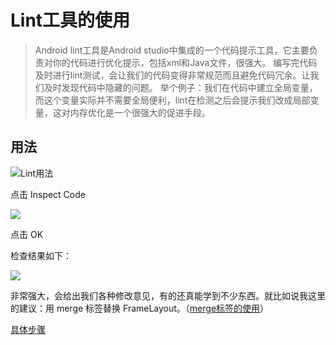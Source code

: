 # Lint工具的使用 #
> Android lint工具是Android studio中集成的一个代码提示工具，它主要负责对你的代码进行优化提示，包括xml和Java文件，很强大。
> 编写完代码及时进行lint测试，会让我们的代码变得非常规范而且避免代码冗余。让我们及时发现代码中隐藏的问题。
> 举个例子：我们在代码中建立全局变量，而这个变量实际并不需要全局便利，lint在检测之后会提示我们改成局部变量，这对内存优化是一个很强大的促进手段。
## 用法 ##

![Lint用法](http://i.imgur.com/f5J0kuT.png)

点击 Inspect Code

![](http://i.imgur.com/5cs3B9v.png)

点击 OK

检查结果如下：

![](http://i.imgur.com/unumZy0.png)

非常强大，会给出我们各种修改意见，有的还真能学到不少东西。就比如说我这里的建议：用 merge 标签替换 FrameLayout。（[merge标签的使用](http://www.tuicool.com/articles/jyyUV33)）


[具体步骤](http://blog.csdn.net/qq_16131393/article/details/51172488 )







